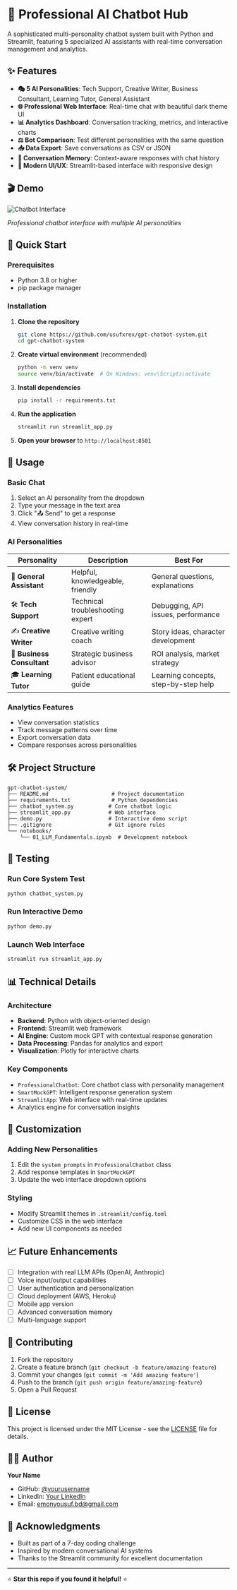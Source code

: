 # 🤖 Professional AI Chatbot Hub

A sophisticated multi-personality chatbot system built with Python and Streamlit, featuring 5 specialized AI assistants with real-time conversation management and analytics.

## ✨ Features

- **🎭 5 AI Personalities**: Tech Support, Creative Writer, Business Consultant, Learning Tutor, General Assistant
- **🌐 Professional Web Interface**: Real-time chat with beautiful dark theme UI
- **📊 Analytics Dashboard**: Conversation tracking, metrics, and interactive charts
- **⚖️ Bot Comparison**: Test different personalities with the same question
- **📥 Data Export**: Save conversations as CSV or JSON
- **💬 Conversation Memory**: Context-aware responses with chat history
- **🎨 Modern UI/UX**: Streamlit-based interface with responsive design

## 🎬 Demo

![Chatbot Interface](screenshots/chatbot-demo.gif)

*Professional chatbot interface with multiple AI personalities*

## 🚀 Quick Start

### Prerequisites

- Python 3.8 or higher
- pip package manager

### Installation

1. **Clone the repository**
   ```bash
   git clone https://github.com/usufxrex/gpt-chatbot-system.git
   cd gpt-chatbot-system
   ```

2. **Create virtual environment** (recommended)
   ```bash
   python -m venv venv
   source venv/bin/activate  # On Windows: venv\Scripts\activate
   ```

3. **Install dependencies**
   ```bash
   pip install -r requirements.txt
   ```

4. **Run the application**
   ```bash
   streamlit run streamlit_app.py
   ```

5. **Open your browser** to `http://localhost:8501`

## 🎯 Usage

### Basic Chat
1. Select an AI personality from the dropdown
2. Type your message in the text area
3. Click "📤 Send" to get a response
4. View conversation history in real-time

### AI Personalities

| Personality | Description | Best For |
|-------------|-------------|----------|
| 🤖 **General Assistant** | Helpful, knowledgeable, friendly | General questions, explanations |
| 🛠️ **Tech Support** | Technical troubleshooting expert | Debugging, API issues, performance |
| ✍️ **Creative Writer** | Creative writing coach | Story ideas, character development |
| 💼 **Business Consultant** | Strategic business advisor | ROI analysis, market strategy |
| 🎓 **Learning Tutor** | Patient educational guide | Learning concepts, step-by-step help |

### Analytics Features
- View conversation statistics
- Track message patterns over time
- Export conversation data
- Compare responses across personalities

## 🛠️ Project Structure

```
gpt-chatbot-system/
├── README.md                    # Project documentation
├── requirements.txt             # Python dependencies
├── chatbot_system.py           # Core chatbot logic
├── streamlit_app.py            # Web interface
├── demo.py                     # Interactive demo script
├── .gitignore                  # Git ignore rules
└── notebooks/
    └── 01_LLM_Fundamentals.ipynb  # Development notebook
```

## 🧪 Testing

### Run Core System Test
```bash
python chatbot_system.py
```

### Run Interactive Demo
```bash
python demo.py
```

### Launch Web Interface
```bash
streamlit run streamlit_app.py
```

## 📊 Technical Details

### Architecture
- **Backend**: Python with object-oriented design
- **Frontend**: Streamlit web framework
- **AI Engine**: Custom mock GPT with contextual response generation
- **Data Processing**: Pandas for analytics and export
- **Visualization**: Plotly for interactive charts

### Key Components
- `ProfessionalChatbot`: Core chatbot class with personality management
- `SmartMockGPT`: Intelligent response generation system
- `StreamlitApp`: Web interface with real-time updates
- Analytics engine for conversation insights

## 🎨 Customization

### Adding New Personalities
1. Edit the `system_prompts` in `ProfessionalChatbot` class
2. Add response templates in `SmartMockGPT`
3. Update the web interface dropdown options

### Styling
- Modify Streamlit themes in `.streamlit/config.toml`
- Customize CSS in the web interface
- Add new UI components as needed

## 📈 Future Enhancements

- [ ] Integration with real LLM APIs (OpenAI, Anthropic)
- [ ] Voice input/output capabilities
- [ ] User authentication and personalization
- [ ] Cloud deployment (AWS, Heroku)
- [ ] Mobile app version
- [ ] Advanced conversation memory
- [ ] Multi-language support

## 🤝 Contributing

1. Fork the repository
2. Create a feature branch (`git checkout -b feature/amazing-feature`)
3. Commit your changes (`git commit -m 'Add amazing feature'`)
4. Push to the branch (`git push origin feature/amazing-feature`)
5. Open a Pull Request

## 📝 License

This project is licensed under the MIT License - see the [LICENSE](LICENSE) file for details.

## 👨‍💻 Author

**Your Name**
- GitHub: [@yourusername](https://github.com/usufxrex)
- LinkedIn: [Your LinkedIn](https://www.linkedin.com/in/usuf-rayhan-emon/)
- Email: emonyousuf.bd@gmail.com

## 🙏 Acknowledgments

- Built as part of a 7-day coding challenge
- Inspired by modern conversational AI systems
- Thanks to the Streamlit community for excellent documentation

---

⭐ **Star this repo if you found it helpful!** ⭐
